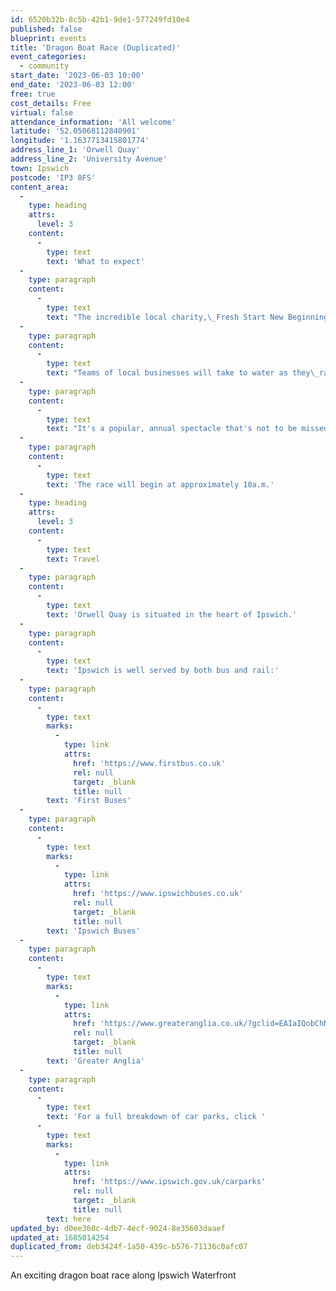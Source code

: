 ```yaml
---
id: 6520b32b-8c5b-42b1-9de1-577249fd10e4
published: false
blueprint: events
title: 'Dragon Boat Race (Duplicated)'
event_categories:
  - community
start_date: '2023-06-03 10:00'
end_date: '2023-06-03 12:00'
free: true
cost_details: Free
virtual: false
attendance_information: 'All welcome'
latitude: '52.05068112840901'
longitude: '1.1637713415801774'
address_line_1: 'Orwell Quay'
address_line_2: 'University Avenue'
town: Ipswich
postcode: 'IP3 0FS'
content_area:
  -
    type: heading
    attrs:
      level: 3
    content:
      -
        type: text
        text: 'What to expect'
  -
    type: paragraph
    content:
      -
        type: text
        text: "The incredible local charity,\_Fresh Start New Beginnings,\_have once again arranged an exciting Dragon Boat Race along the Ipswich Waterfront to raise vital funds for their work."
  -
    type: paragraph
    content:
      -
        type: text
        text: "Teams of local businesses will take to water as they\_race in traditional dragon-boats along Orwell Quay."
  -
    type: paragraph
    content:
      -
        type: text
        text: "It's a popular, annual spectacle that's not to be missed!"
  -
    type: paragraph
    content:
      -
        type: text
        text: 'The race will begin at approximately 10a.m.'
  -
    type: heading
    attrs:
      level: 3
    content:
      -
        type: text
        text: Travel
  -
    type: paragraph
    content:
      -
        type: text
        text: 'Orwell Quay is situated in the heart of Ipswich.'
  -
    type: paragraph
    content:
      -
        type: text
        text: 'Ipswich is well served by both bus and rail:'
  -
    type: paragraph
    content:
      -
        type: text
        marks:
          -
            type: link
            attrs:
              href: 'https://www.firstbus.co.uk'
              rel: null
              target: _blank
              title: null
        text: 'First Buses'
  -
    type: paragraph
    content:
      -
        type: text
        marks:
          -
            type: link
            attrs:
              href: 'https://www.ipswichbuses.co.uk'
              rel: null
              target: _blank
              title: null
        text: 'Ipswich Buses'
  -
    type: paragraph
    content:
      -
        type: text
        marks:
          -
            type: link
            attrs:
              href: 'https://www.greateranglia.co.uk/?gclid=EAIaIQobChMIwtT-5K6Q_wIVCeztCh3GKgY6EAAYASAAEgLEO_D_BwE'
              rel: null
              target: _blank
              title: null
        text: 'Greater Anglia'
  -
    type: paragraph
    content:
      -
        type: text
        text: 'For a full breakdown of car parks, click '
      -
        type: text
        marks:
          -
            type: link
            attrs:
              href: 'https://www.ipswich.gov.uk/carparks'
              rel: null
              target: _blank
              title: null
        text: here
updated_by: d0ee360c-4db7-4ecf-9024-8e35603daaef
updated_at: 1685014254
duplicated_from: deb3424f-1a50-439c-b576-71136c0afc07
---
```

An exciting dragon boat race along Ipswich Waterfront